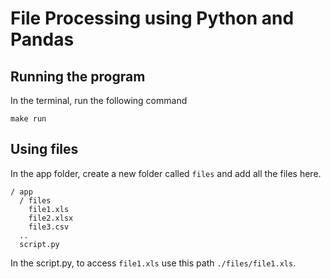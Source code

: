 
# File Processing using Python and Pandas


## Running the program

In the terminal, run the following command
```
make run
```


## Using files

In the app folder, create a new folder called `files` and add all the files here.

```
/ app
  / files
    file1.xls
    file2.xlsx
    file3.csv
  ..
  script.py
```

In the script.py, to access `file1.xls` use this path `./files/file1.xls`.

